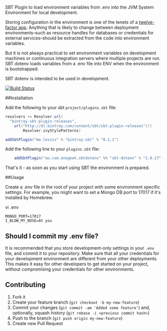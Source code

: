 SBT Plugin to load environment variables from .env into the JVM System Environment for local development.

Storing configuration in the environment is one of the tenets of a [twelve-factor app](http://www.12factor.net/). Anything that is likely to change between deployment environments–such as resource handles for databases or credentials for external services–should be extracted from the code into environment variables.

But it is not always practical to set environment variables on development machines or continuous integration servers where multiple projects are run. SBT dotenv loads variables from a .env file into ENV when the environment is bootstrapped.

SBT dotenv is intended to be used in development.

[![Build Status](https://travis-ci.org/mefellows/sbt-dotenv.svg?branch=master)](https://travis-ci.org/mefellows/sbt-dotenv)

##Installation

Add the following to your sbt `project/plugins.sbt` file:

```scala
resolvers += Resolver.url(
  "bintray-sbt-plugin-releases",
    url("http://dl.bintray.com/content/sbt/sbt-plugin-releases"))(
        Resolver.ivyStylePatterns)

addSbtPlugin("me.lessis" % "bintray-sbt" % "0.1.1")
```

Add the following line to your ```plugins.sbt``` file:

```scala
    addSbtPlugin("au.com.onegeek.sbtdotenv" %% "sbt-dotenv" % "1.0.17")
```

That's it - as soon as you start using SBT the environment is prepared.

##Usage

Create a .env file in the root of your project with some environment specific settings. For example, you might want to set a Mongo DB port to 17017 if it's installed by Homebrew.

vi .env

```
MONGO_PORT=17017
I_BLOW_MY_NOSE=At you
```

## Should I commit my .env file?

It is recommended that you store development-only settings in your `.env` file, and commit it to your repository. Make sure that all your credentials for your development environment are different from your other deployments. This makes it easy for other developers to get started on your project, without compromising your credentials for other environments.

## Contributing

1. Fork it
2. Create your feature branch (`git checkout -b my-new-feature`)
3. Commit your changes (`git commit -am 'Added some feature'`) and, optionally, squash history (`git rebase -i <previous commit hash>`) 
4. Push to the branch (`git push origin my-new-feature`)
5. Create new Pull Request